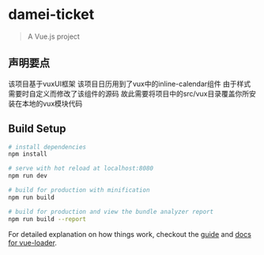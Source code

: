 # damei-ticket

> A Vue.js project
## 声明要点
该项目基于vuxUI框架
该项目日历用到了vux中的inline-calendar组件
由于样式需要时自定义而修改了该组件的源码
故此需要将项目中的src/vux目录覆盖你所安装在本地的vux模块代码

## Build Setup

``` bash
# install dependencies
npm install

# serve with hot reload at localhost:8080
npm run dev

# build for production with minification
npm run build

# build for production and view the bundle analyzer report
npm run build --report
```

For detailed explanation on how things work, checkout the [guide](http://vuejs-templates.github.io/webpack/) and [docs for vue-loader](http://vuejs.github.io/vue-loader).
